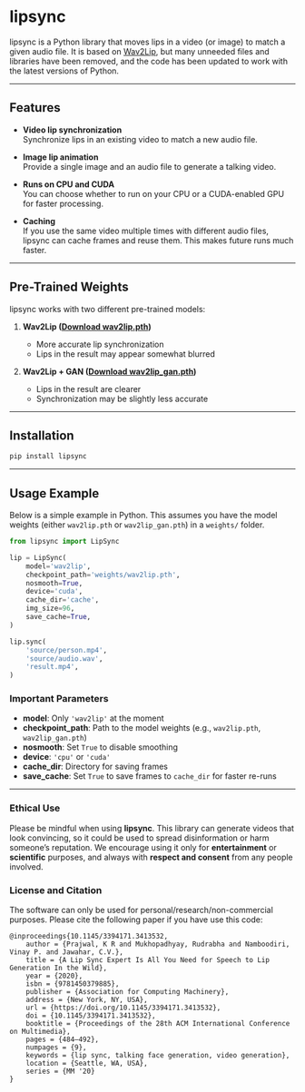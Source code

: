 # lipsync

lipsync is a Python library that moves lips in a video (or image) to match a given audio file. It is based on [Wav2Lip](https://github.com/Rudrabha/Wav2Lip), but many unneeded files and libraries have been removed, and the code has been updated to work with the latest versions of Python.

---

## Features

- **Video lip synchronization**  
  Synchronize lips in an existing video to match a new audio file.

- **Image lip animation**  
  Provide a single image and an audio file to generate a talking video.

- **Runs on CPU and CUDA**  
  You can choose whether to run on your CPU or a CUDA-enabled GPU for faster processing.

- **Caching**  
  If you use the same video multiple times with different audio files, lipsync can cache frames and reuse them. This makes future runs much faster.

---

## Pre-Trained Weights

lipsync works with two different pre-trained models:

1. **Wav2Lip ([Download wav2lip.pth](https://drive.google.com/file/d/1qKU8HG8dR4nW4LvCqpEYmSy6LLpVkZ21/view?usp=sharing))**  
   - More accurate lip synchronization  
   - Lips in the result may appear somewhat blurred

2. **Wav2Lip + GAN ([Download wav2lip_gan.pth](https://drive.google.com/file/d/13Ktexq-nZOsAxqrTdMh3Q0ntPB3yiBtv/view?usp=sharing))**  
   - Lips in the result are clearer  
   - Synchronization may be slightly less accurate

---

## Installation

```bash
pip install lipsync
```

---

## Usage Example

Below is a simple example in Python. This assumes you have the model weights (either `wav2lip.pth` or `wav2lip_gan.pth`) in a `weights/` folder.

```python
from lipsync import LipSync

lip = LipSync(
    model='wav2lip',
    checkpoint_path='weights/wav2lip.pth',
    nosmooth=True,
    device='cuda',
    cache_dir='cache',
    img_size=96,
    save_cache=True,
)

lip.sync(
    'source/person.mp4',
    'source/audio.wav',
    'result.mp4',
)
```

### Important Parameters
- **model**: Only `'wav2lip'` at the moment
- **checkpoint_path**: Path to the model weights (e.g., `wav2lip.pth`, `wav2lip_gan.pth`)
- **nosmooth**: Set `True` to disable smoothing
- **device**: `'cpu'` or `'cuda'`
- **cache_dir**: Directory for saving frames
- **save_cache**: Set `True` to save frames to `cache_dir` for faster re-runs

---

### Ethical Use

Please be mindful when using **lipsync**. This library can generate videos that look convincing, so it could be used to spread disinformation or harm someone’s reputation. We encourage using it only for **entertainment** or **scientific** purposes, and always with **respect and consent** from any people involved.

### License and Citation

The software can only be used for personal/research/non-commercial purposes. Please cite the following paper if you have use this code:
```
@inproceedings{10.1145/3394171.3413532,
    author = {Prajwal, K R and Mukhopadhyay, Rudrabha and Namboodiri, Vinay P. and Jawahar, C.V.},
    title = {A Lip Sync Expert Is All You Need for Speech to Lip Generation In the Wild},
    year = {2020},
    isbn = {9781450379885},
    publisher = {Association for Computing Machinery},
    address = {New York, NY, USA},
    url = {https://doi.org/10.1145/3394171.3413532},
    doi = {10.1145/3394171.3413532},
    booktitle = {Proceedings of the 28th ACM International Conference on Multimedia},
    pages = {484–492},
    numpages = {9},
    keywords = {lip sync, talking face generation, video generation},
    location = {Seattle, WA, USA},
    series = {MM '20}
}
```
